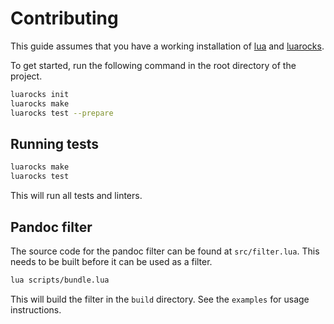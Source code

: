 # Contributing

This guide assumes that you have a working installation of [lua](https://www.lua.org/download.html) and [luarocks](https://github.com/luarocks/luarocks/wiki/Download).

To get started, run the following command in the root directory of the project.

```bash
luarocks init
luarocks make
luarocks test --prepare
```

## Running tests

```bash
luarocks make
luarocks test
```

This will run all tests and linters.

## Pandoc filter

The source code for the pandoc filter can be found at `src/filter.lua`.
This needs to be built before it can be used as a filter.

```bash
lua scripts/bundle.lua
```

This will build the filter in the `build` directory.
See the `examples` for usage instructions.
